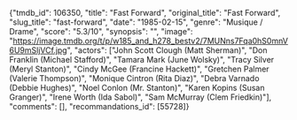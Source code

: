 {"tmdb_id": 106350, "title": "Fast Forward", "original_title": "Fast Forward", "slug_title": "fast-forward", "date": "1985-02-15", "genre": "Musique / Drame", "score": "5.3/10", "synopsis": "", "image": "https://image.tmdb.org/t/p/w185_and_h278_bestv2/7MUNns7Fqa0hS0mnV6U9mSljVCf.jpg", "actors": ["John Scott Clough (Matt Sherman)", "Don Franklin (Michael Stafford)", "Tamara Mark (June Wolsky)", "Tracy Silver (Meryl Stanton)", "Cindy McGee (Francine Hackett)", "Gretchen Palmer (Valerie Thompson)", "Monique Cintron (Rita Diaz)", "Debra Varnado (Debbie Hughes)", "Noel Conlon (Mr. Stanton)", "Karen Kopins (Susan Granger)", "Irene Worth (Ida Sabol)", "Sam McMurray (Clem Friedkin)"], "comments": [], "recommandations_id": [55728]}